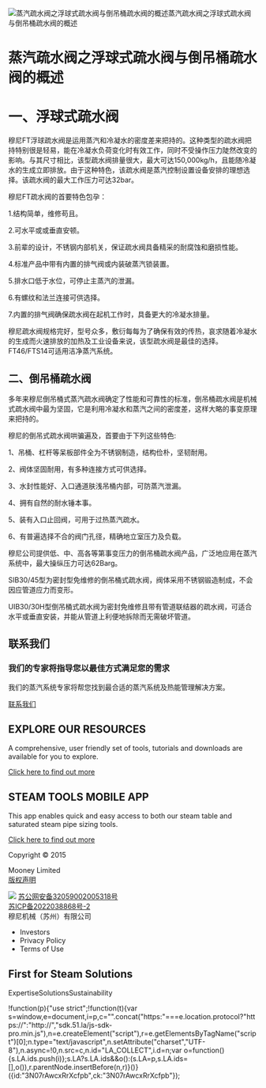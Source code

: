 
![蒸汽疏水阀之浮球式疏水阀与倒吊桶疏水阀的概述](/d/file/p/2015-04-20/fa7e21ea26498c60f21be966388fba47.jpg)蒸汽疏水阀之浮球式疏水阀与倒吊桶疏水阀的概述

# 蒸汽疏水阀之浮球式疏水阀与倒吊桶疏水阀的概述

# 一、浮球式疏水阀

穆尼FT浮球疏水阀是运用蒸汽和冷凝水的密度差来把持的。这种类型的疏水阀把持特别很是轻易，能在冷凝水负荷变化时有效工作，同时不受操作压力陡然改变的影响。与其尺寸相比，该型疏水阀排量很大，最大可达150,000kg/h，且能随冷凝水的生成立即排放。由于这种特色，该疏水阀是蒸汽控制设置设备安排的理想选择。该疏水阀的最大工作压力可达32bar。

穆尼FT疏水阀的首要特色包孕：

1.结构简单，维修苟且。

2.可水平或或垂直安顿。

3.前辈的设计，不锈钢内部机关，保证疏水阀具备精采的耐腐蚀和磨损性能。

4.标准产品中带有内置的排气阀或内装破蒸汽锁装置。

5.排水口低于水位，可停止主蒸汽的泄漏。

6.有螺纹和法兰连接可供选择。

7.内置的排气阀确保疏水阀在起机工作时，具备更大的冷凝水排量。

穆尼疏水阀规格完好，型号众多，敷衍每每为了确保有效的传热，哀求随着冷凝水的生成而火速排放的加热及工业设备来说，该型疏水阀是最佳的选择。FT46/FTS14可适用洁净蒸汽系统。

## 二、倒吊桶疏水阀

多年来穆尼倒吊桶式蒸汽疏水阀确定了性能和可靠性的标准，倒吊桶疏水阀是机械式疏水阀中最为坚固，它是利用冷凝水和蒸汽之间的密度差，这样大略的事变原理来把持的。

穆尼的倒吊式疏水阀哄骗遍及，首要由于下列这些特色:

1、吊桶、杠杆等呆板部件全为不锈钢制造，结构俭朴，坚韧耐用。

2、阀体坚固耐用，有多种连接方式可供选择。

3、水封性能好、入口通道肤浅吊桶内部，可防蒸汽泄漏。

4、拥有自然的耐水锤本事。

5、装有入口止回阀，可用于过热蒸汽疏水。

6、有普遍选择不合的阀门孔径，精确地立室压力及负载。

穆尼公司提供低、中、高各等第事变压力的倒吊桶疏水阀产品，广泛地应用在蒸汽系统中，最大操纵压力可达62Barg。

SIB30/45型为密封型免维修的倒吊桶式疏水阀，阀体采用不锈钢锻造制成，不会因应管道应力而变形。

UIB30/30H型倒吊桶式疏水阀为密封免维修且带有管道联结器的疏水阀，可适合水平或垂直安装，并能从管道上利便地拆除而无需破坏管道。 

## 联系我们

### 我们的专家将指导您以最佳方式满足您的需求

我们的蒸汽系统专家将帮您找到最合适的蒸汽系统及热能管理解决方案。

[联系我们](/Contact/)

## EXPLORE OUR RESOURCES

A comprehensive, user friendly set of tools, tutorials and downloads are available for you to explore.

[Click here to find out more](#)

## STEAM TOOLS MOBILE APP

This app enables quick and easy access to both our steam table and saturated steam pipe sizing tools.

[Click here to find out more](#)

  

Copyright © 2015

Mooney Limited  
[版权声明](/banquan.html)

![](/skin/beian-mps.png) [苏公网安备32059002005318号](https://beian.mps.gov.cn/#/query/webSearch?code=32059002005318)  
[苏ICP备2022038868号-2](https://beian.miit.gov.cn)  
穆尼机械（苏州）有限公司

-   Investors
-   Privacy Policy
-   Terms of Use

## First for Steam Solutions

ExpertiseSolutionsSustainability

!function(p){"use strict";!function(t){var s=window,e=document,i=p,c="".concat("https:"===e.location.protocol?"https://":"http://","sdk.51.la/js-sdk-pro.min.js"),n=e.createElement("script"),r=e.getElementsByTagName("script")\[0\];n.type="text/javascript",n.setAttribute("charset","UTF-8"),n.async=!0,n.src=c,n.id="LA\_COLLECT",i.d=n;var o=function(){s.LA.ids.push(i)};s.LA?s.LA.ids&&o():(s.LA=p,s.LA.ids=\[\],o()),r.parentNode.insertBefore(n,r)}()}({id:"3N07rAwcxRrXcfpb",ck:"3N07rAwcxRrXcfpb"});